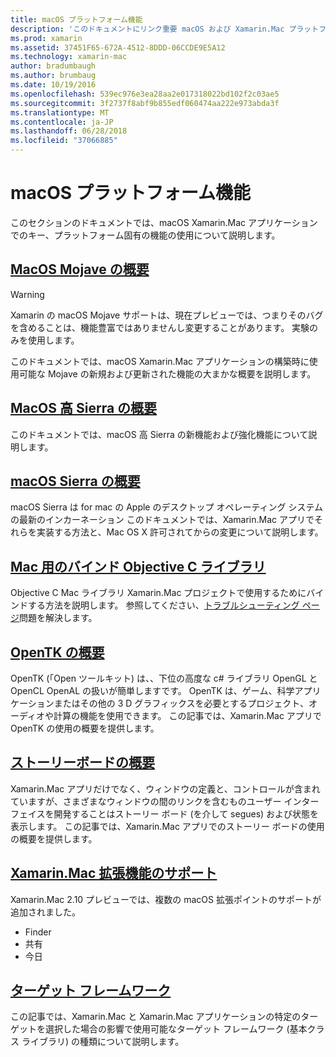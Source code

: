 ```yaml
---
title: macOS プラットフォーム機能
description: 'このドキュメントにリンク重要 macOS および Xamarin.Mac プラットフォームの機能について説明するガイド: OpenTK、ストーリー ボード、拡張、および詳細。'
ms.prod: xamarin
ms.assetid: 37451F65-672A-4512-8DDD-06CCDE9E5A12
ms.technology: xamarin-mac
author: bradumbaugh
ms.author: brumbaug
ms.date: 10/19/2016
ms.openlocfilehash: 539ec976e3ea28aa2e017318022bd102f2c03ae5
ms.sourcegitcommit: 3f2737f8abf9b855edf060474aa222e973abda3f
ms.translationtype: MT
ms.contentlocale: ja-JP
ms.lasthandoff: 06/28/2018
ms.locfileid: "37066885"
---
```

# <a name="macos-platform-features"></a>macOS プラットフォーム機能

このセクションのドキュメントでは、macOS Xamarin.Mac アプリケーションでのキー、プラットフォーム固有の機能の使用について説明します。

## <a name="introduction-to-macos-mojavemacplatformintroduction-to-macos-mojaveindexmd"></a>[MacOS Mojave の概要](~/mac/platform/introduction-to-macos-mojave/index.md)

> [!WARNING]
> Xamarin の macOS Mojave サポートは、現在プレビューでは、つまりそのバグを含めることは、機能豊富ではありませんし変更することがあります。 実験のみを使用します。

このドキュメントでは、macOS Xamarin.Mac アプリケーションの構築時に使用可能な Mojave の新規および更新された機能の大まかな概要を説明します。

## <a name="introduction-to-macos-high-sierramacplatformintroduction-to-macos-high-sierraindexmd"></a>[MacOS 高 Sierra の概要](~/mac/platform/introduction-to-macos-high-sierra/index.md)

このドキュメントでは、macOS 高 Sierra の新機能および強化機能について説明します。

## <a name="introduction-to-macos-sierramacplatformintroduction-to-macos-sierraindexmd"></a>[macOS Sierra の概要](~/mac/platform/introduction-to-macos-sierra/index.md)

macOS Sierra は for mac の Apple のデスクトップ オペレーティング システムの最新のインカーネーション このドキュメントでは、Xamarin.Mac アプリでそれらを実装する方法と、Mac OS X 許可されてからの変更について説明します。

## <a name="binding-objective-c-libraries-for-macbindingmd"></a>[Mac 用のバインド Objective C ライブラリ](binding.md)

Objective C Mac ライブラリ Xamarin.Mac プロジェクトで使用するためにバインドする方法を説明します。
参照してください、[トラブルシューティング ページ](~/cross-platform/macios/binding/troubleshooting.md)問題を解決します。

## <a name="introduction-to-opentkmacplatformopentkmd"></a>[OpenTK の概要](~/mac/platform/opentk.md)

OpenTK (「Open ツールキット) は、、下位の高度な c# ライブラリ OpenGL と OpenCL OpenAL の扱いが簡単しますです。 OpenTK は、ゲーム、科学アプリケーションまたはその他の 3 D グラフィックスを必要とするプロジェクト、オーディオや計算の機能を使用できます。 この記事では、Xamarin.Mac アプリで OpenTK の使用の概要を提供します。

## <a name="introduction-to-storyboardsmacplatformstoryboardsindexmd"></a>[ストーリーボードの概要](~/mac/platform/storyboards/index.md)

Xamarin.Mac アプリだけでなく、ウィンドウの定義と、コントロールが含まれていますが、さまざまなウィンドウの間のリンクを含むものユーザー インターフェイスを開発することはストーリー ボード (を介して segues) および状態を表示します。 この記事では、Xamarin.Mac アプリでのストーリー ボードの使用の概要を提供します。

## <a name="xamarinmac-extension-supportmacplatformextensionsmd"></a>[Xamarin.Mac 拡張機能のサポート](~/mac/platform/extensions.md)

Xamarin.Mac 2.10 プレビューでは、複数の macOS 拡張ポイントのサポートが追加されました。

- Finder
- 共有
- 今日

## <a name="target-frameworksmacplatformtarget-frameworkmd"></a>[ターゲット フレームワーク](~/mac/platform/target-framework.md)

この記事では、Xamarin.Mac と Xamarin.Mac アプリケーションの特定のターゲットを選択した場合の影響で使用可能なターゲット フレームワーク (基本クラス ライブラリ) の種類について説明します。
